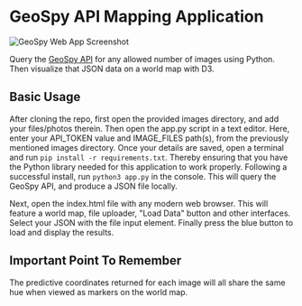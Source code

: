 # GeoSpy API Mapping Application

![GeoSpy Web App Screenshot](https://hosting.photobucket.com/images/i/bernhoftbret/geospy-api-mapping-app-histogram-update.png)

Query the [GeoSpy API](https://dev.geospy.ai/docs/routes#overview) for any allowed number of images using Python. Then visualize that JSON data on a world map with D3.

## Basic Usage

After cloning the repo, first open the provided images directory, and add your files/photos therein. Then open the app.py script in a text editor. Here, enter your API_TOKEN value and IMAGE_FILES path(s), from the previously mentioned images directory. Once your details are saved, open a terminal and run `pip install -r requirements.txt`. Thereby ensuring that you have the Python library needed for this application to work properly. Following a successful install, run `python3 app.py` in the console. This will query the GeoSpy API, and produce a JSON file locally.

Next, open the index.html file with any modern web browser. This will feature a world map, file uploader, "Load Data" button and other interfaces. Select your JSON with the file input element. Finally press the blue button to load and display the results.

## Important Point To Remember

The predictive coordinates returned for each image will all share the same hue when viewed as markers on the world map.

